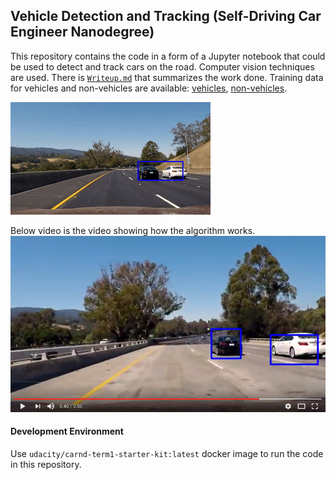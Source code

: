 ## Vehicle Detection and Tracking (Self-Driving Car Engineer Nanodegree)

This repository contains the code in a form of a Jupyter notebook 
that could be used to detect and track cars on the road. Computer vision techniques are used. There is [`Writeup.md`](./Writeup.md) that summarizes the work done. Training data for vehicles and non-vehicles are available: [vehicles](https://yadi.sk/d/z55uKF-J3KNDgg), [non-vehicles](https://yadi.sk/d/-blY05xV3KNDnV).

![ANIMATION](readme_images/animation.gif)

Below video is the video showing how the algorithm works.
[![LINK TO YOUTUBE](readme_images/youtube.png)](https://youtu.be/A1xvV55U-y0)

#### Development Environment
Use `udacity/carnd-term1-starter-kit:latest` docker image to run the code in this repository.
